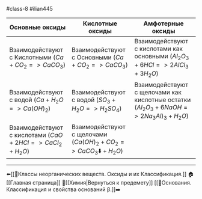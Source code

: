 #class-8 #ilian445

| Основные оксиды                                           | Кислотные оксиды                                                      | Амфотерные оксиды                                                                             |
| --------------------------------------------------------- | --------------------------------------------------------------------- | --------------------------------------------------------------------------------------------- |
| Взаимодействуют с Кислотными ($Ca+CO_{2}=>CaCO_{3}$)      | Взаимодействуют с Основными ($Ca+CO_{2}=>CaCO_{3}$)                   | Взаимодействуют с кислотами как основными ($Al_{2}O_{3}+6HCl=>2AlCl_{3}+3H_{2}O$)             |
| Взаимодействуют с водой ($Ca+H_{2}O=>Ca(OH)_{2}$)         | Взаимодействуют с водой ($SO_{3}+H_{2}O=>H_{2}SO_{4}$)                | Взаимодействуют с щелочами как кислотные остатки ($Al_{2}O_{3}+6NaOH=>2Na_{3}Al)_{3}+H_{2}O$) |
| Взаимодействуют с кислотами ($CaO+2HCl=>CaCl_{2}+H_{2}O$) | Взаимодействуют с щелочами ($Ca(OH)_{2} + CO_{2}=>CaCO_{3}⬇️+H_{2}O$) |                                                                                               |

---
⬅️[[📒Классы неорганических веществ. Оксиды и их Классификация.]]
🏠[[Главная страница]]
🧪[[Химия|Вернуться к предемету]]
[[📒Основания. Классификация и свойства оснований β.]]➡️